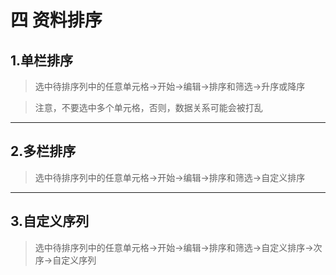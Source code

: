# 四 资料排序
## 1.单栏排序
> 选中待排序列中的任意单元格→开始→编辑→排序和筛选→升序或降序

> 注意，不要选中多个单元格，否则，数据关系可能会被打乱

---

## 2.多栏排序
> 选中待排序列中的任意单元格→开始→编辑→排序和筛选→自定义排序

---

## 3.自定义序列
> 选中待排序列中的任意单元格→开始→编辑→排序和筛选→自定义排序→次序→自定义序列
